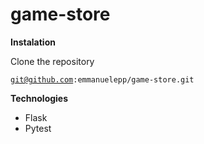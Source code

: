 # game-store

<p><strong>Instalation</strong></p>

<p>Clone the repository</p>

<code>git@github.com:emmanuelepp/game-store.git </code>

<p><strong>Technologies</strong></p>

<ul>
<li>Flask</li>
<li>Pytest</li>
</ul>
